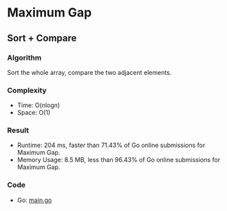 # Maximum Gap


## Sort + Compare


### Algorithm

Sort the whole array, compare the two adjacent elements.

### Complexity

- Time: O(nlogn)
- Space: O(1)

### Result

- Runtime: 204 ms, faster than 71.43% of Go online submissions for Maximum Gap.
- Memory Usage: 8.5 MB, less than 96.43% of Go online submissions for Maximum Gap.

### Code

- Go: [main.go](#maingo)